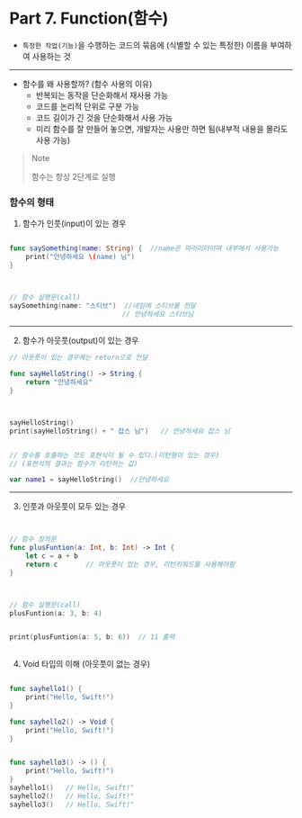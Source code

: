
# Part 7. Function(함수)

* `특정한 작업(기능)`을 수행하는 코드의 묶음에 (식별할 수 있는 특정한) 이름을 부여하여 사용하는 것

-------
* 함수를 왜 사용할까? (함수 사용의 이유)
  * 반복되는 동작을 단순화해서 재사용 가능
  * 코드를 논리적 단위로 구분 가능
  * 코드 길이가 긴 것을 단순화해서 사용 가능
  * 미리 함수를 잘 만들어 놓으면, 개발자는 사용만 하면 됨(내부적 내용을 몰라도 사용 가능)  


  
> Note
>
> 함수는 항상 2단계로 실행


### 함수의 형태
1. 함수가 인풋(input)이 있는 경우

```Swift

func saySomething(name: String) {  //name은 파라미터이며 내부에서 사용가능
    print("안녕하세요 \(name) 님")
}



// 함수 실행문(call)
saySomething(name: "스티브")  //네임에 스티브를 전달
                            // 안녕하세요 스티브님

```
-----
2. 함수가 아웃풋(output)이 있는 경우
```Swift
// 아웃풋이 있는 경우에는 return으로 전달

func sayHelloString() -> String {
    return "안녕하세요"
}



sayHelloString()
print(sayHelloString() + " 잡스 님")   // 안녕하세요 잡스 님


// 함수를 호출하는 것도 표현식이 될 수 있다.(리턴형이 있는 경우)
// (표현식의 결과는 함수가 리턴하는 값)

var name1 = sayHelloString()  //안녕하세요

```
----

3. 인풋과 아웃풋이 모두 있는 경우
```Swift


// 함수 정의문
func plusFuntion(a: Int, b: Int) -> Int {
    let c = a + b
    return c       // 아웃풋이 있는 경우, 리턴키워드를 사용해야함
}



// 함수 실행문(call)
plusFuntion(a: 3, b: 4)


print(plusFuntion(a: 5, b: 6))  // 11 출력
  
```
4. Void 타입의 이해 (아웃풋이 없는 경우)
```Swift

func sayhello1() {
    print("Hello, Swift!")
}

func sayhello2() -> Void {
    print("Hello, Swift!")
}


func sayhello3() -> () {
    print("Hello, Swift!")
}
sayhello1()   // Hello, Swift!"
sayhello2()   // Hello, Swift!"
sayhello3()   // Hello, Swift!"

```

